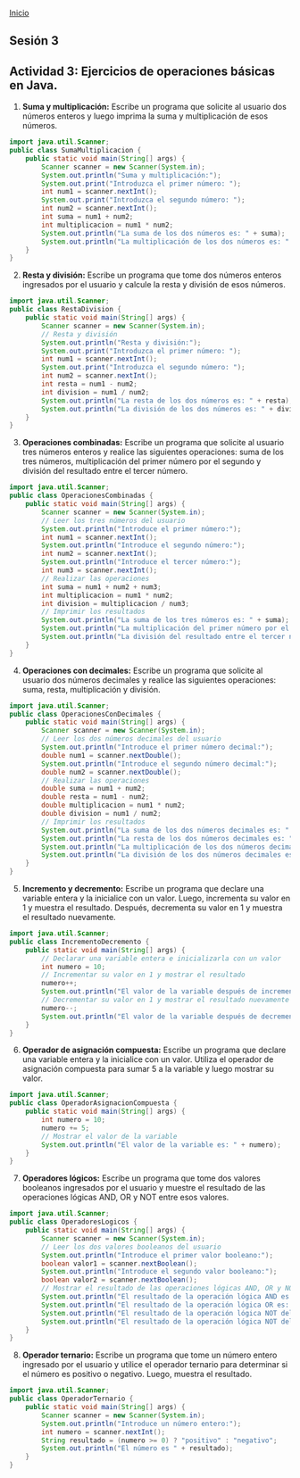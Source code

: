 <!-- No borrar o modificar -->

[Inicio](./index.md)

<!-- Su documentación aquí -->

## Sesión 3

## Actividad 3: Ejercicios de operaciones básicas en Java.

1. **Suma y multiplicación:** Escribe un programa que solicite al usuario dos números enteros y luego imprima la suma y multiplicación de esos números.

```java
import java.util.Scanner;
public class SumaMultiplicacion {
    public static void main(String[] args) {
        Scanner scanner = new Scanner(System.in);
        System.out.println("Suma y multiplicación:");
        System.out.print("Introduzca el primer número: ");
        int num1 = scanner.nextInt();
        System.out.print("Introduzca el segundo número: ");
        int num2 = scanner.nextInt();
        int suma = num1 + num2;
        int multiplicacion = num1 * num2;
        System.out.println("La suma de los dos números es: " + suma);
        System.out.println("La multiplicación de los dos números es: " + multiplicacion);
    }
}
```

2. **Resta y división:** Escribe un programa que tome dos números enteros ingresados por el usuario y calcule la resta y división de esos números.

```java
import java.util.Scanner;
public class RestaDivision {
    public static void main(String[] args) {
        Scanner scanner = new Scanner(System.in);
        // Resta y división
        System.out.println("Resta y división:");
        System.out.print("Introduzca el primer número: ");
        int num1 = scanner.nextInt();
        System.out.print("Introduzca el segundo número: ");
        int num2 = scanner.nextInt();
        int resta = num1 - num2;
        int division = num1 / num2;
        System.out.println("La resta de los dos números es: " + resta);
        System.out.println("La división de los dos números es: " + division);
    }
}
```

3. **Operaciones combinadas:** Escribe un programa que solicite al usuario tres números enteros y realice las siguientes operaciones: suma de los tres números, multiplicación del primer número por el segundo y división del resultado entre el tercer número.

```java
import java.util.Scanner;
public class OperacionesCombinadas {
    public static void main(String[] args) {
        Scanner scanner = new Scanner(System.in);
        // Leer los tres números del usuario
        System.out.println("Introduce el primer número:");
        int num1 = scanner.nextInt();
        System.out.println("Introduce el segundo número:");
        int num2 = scanner.nextInt();
        System.out.println("Introduce el tercer número:");
        int num3 = scanner.nextInt();
        // Realizar las operaciones
        int suma = num1 + num2 + num3;
        int multiplicacion = num1 * num2;
        int division = multiplicacion / num3;
        // Imprimir los resultados
        System.out.println("La suma de los tres números es: " + suma);
        System.out.println("La multiplicación del primer número por el segundo es: " + multiplicacion);
        System.out.println("La división del resultado entre el tercer número es: " + division);
    }
}
```

4. **Operaciones con decimales:** Escribe un programa que solicite al usuario dos números decimales y realice las siguientes operaciones: suma, resta, multiplicación y división.

```java
import java.util.Scanner;
public class OperacionesConDecimales {
    public static void main(String[] args) {
        Scanner scanner = new Scanner(System.in);
        // Leer los dos números decimales del usuario
        System.out.println("Introduce el primer número decimal:");
        double num1 = scanner.nextDouble();
        System.out.println("Introduce el segundo número decimal:");
        double num2 = scanner.nextDouble();
        // Realizar las operaciones
        double suma = num1 + num2;
        double resta = num1 - num2;
        double multiplicacion = num1 * num2;
        double division = num1 / num2;
        // Imprimir los resultados
        System.out.println("La suma de los dos números decimales es: " + suma);
        System.out.println("La resta de los dos números decimales es: " + resta);
        System.out.println("La multiplicación de los dos números decimales es: " + multiplicacion);
        System.out.println("La división de los dos números decimales es: " + division);
    }
}
```

5. **Incremento y decremento:** Escribe un programa que declare una variable entera y la inicialice con un valor. Luego, incrementa su valor en 1 y muestra el resultado. Después, decrementa su valor en 1 y muestra el resultado nuevamente.

```java
import java.util.Scanner;
public class IncrementoDecremento {
    public static void main(String[] args) {
        // Declarar una variable entera e inicializarla con un valor
        int numero = 10;
        // Incrementar su valor en 1 y mostrar el resultado
        numero++;
        System.out.println("El valor de la variable después de incrementarse es: " + numero);
        // Decrementar su valor en 1 y mostrar el resultado nuevamente
        numero--;
        System.out.println("El valor de la variable después de decrementarse es: " + numero);
    }
}
```

6. **Operador de asignación compuesta:** Escribe un programa que declare una variable entera y la inicialice con un valor. Utiliza el operador de asignación compuesta para sumar 5 a la variable y luego mostrar su valor.

```java
import java.util.Scanner;
public class OperadorAsignacionCompuesta {
    public static void main(String[] args) {
        int numero = 10;
        numero += 5;
        // Mostrar el valor de la variable
        System.out.println("El valor de la variable es: " + numero);
    }
}
```

7. **Operadores lógicos:** Escribe un programa que tome dos valores booleanos ingresados por el usuario y muestre el resultado de las operaciones lógicas AND, OR y NOT entre esos valores.

```java
import java.util.Scanner;
public class OperadoresLogicos {
    public static void main(String[] args) {
        Scanner scanner = new Scanner(System.in);
        // Leer los dos valores booleanos del usuario
        System.out.println("Introduce el primer valor booleano:");
        boolean valor1 = scanner.nextBoolean();
        System.out.println("Introduce el segundo valor booleano:");
        boolean valor2 = scanner.nextBoolean();
        // Mostrar el resultado de las operaciones lógicas AND, OR y NOT entre esos valores
        System.out.println("El resultado de la operación lógica AND es: " + (valor1 && valor2));
        System.out.println("El resultado de la operación lógica OR es: " + (valor1 || valor2));
        System.out.println("El resultado de la operación lógica NOT del primer valor es: " + !valor1);
        System.out.println("El resultado de la operación lógica NOT del segundo valor es: " + !valor2);
    }
}
```

8. **Operador ternario:** Escribe un programa que tome un número entero ingresado por el usuario y utilice el operador ternario para determinar si el número es positivo o negativo. Luego, muestra el resultado.

```java
import java.util.Scanner;
public class OperadorTernario {
    public static void main(String[] args) {
        Scanner scanner = new Scanner(System.in);
        System.out.println("Introduce un número entero:");
        int numero = scanner.nextInt();
        String resultado = (numero >= 0) ? "positivo" : "negativo";
        System.out.println("El número es " + resultado);
    }
}
```
